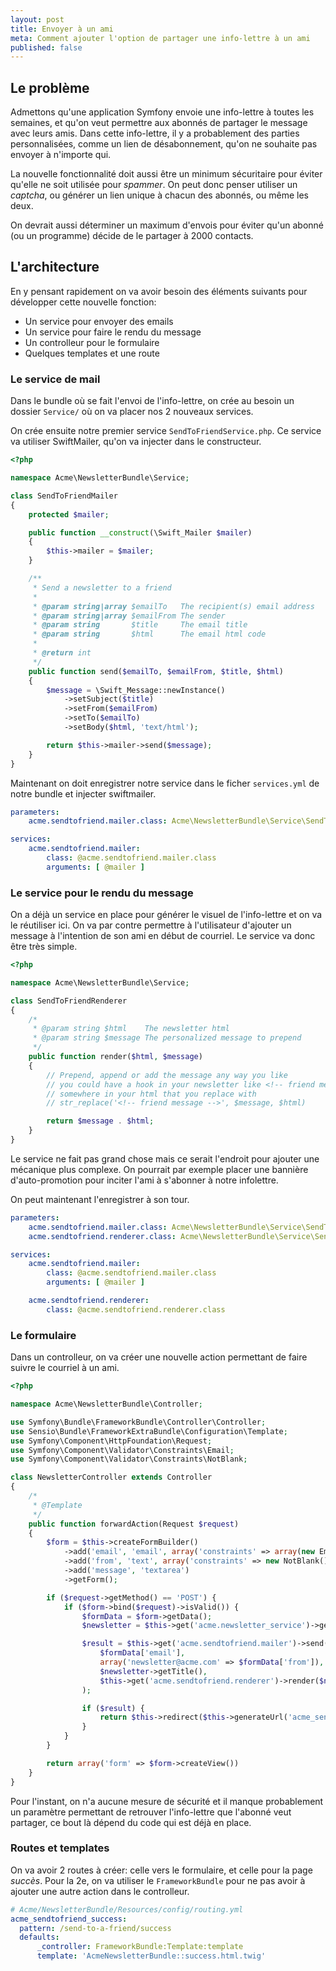 ```yaml
---
layout: post
title: Envoyer à un ami
meta: Comment ajouter l'option de partager une info-lettre à un ami
published: false
---
```


## Le problème
Admettons qu'une application Symfony envoie une info-lettre à toutes les semaines, et qu'on veut permettre aux abonnés de partager le message avec leurs amis. Dans cette info-lettre, il y a probablement des parties personnalisées, comme un lien de désabonnement, qu'on ne souhaite pas envoyer à n'importe qui.

La nouvelle fonctionnalité doit aussi être un minimum sécuritaire pour éviter qu'elle ne soit utilisée pour *spammer*. On peut donc penser utiliser un *captcha*, ou générer un lien unique à chacun des abonnés, ou même les deux.

On devrait aussi déterminer un maximum d'envois pour éviter qu'un abonné (ou un programme) décide de le partager à 2000 contacts.


## L'architecture
En y pensant rapidement on va avoir besoin des éléments suivants pour développer cette nouvelle fonction:
* Un service pour envoyer des emails
* Un service pour faire le rendu du message
* Un controlleur pour le formulaire
* Quelques templates et une route


### Le service de mail
Dans le bundle où se fait l'envoi de l'info-lettre, on crée au besoin un dossier `Service/` où on va placer nos 2 nouveaux services.

On crée ensuite notre premier service `SendToFriendService.php`. Ce service va utiliser SwiftMailer, qu'on va injecter dans le constructeur.

``` php
<?php

namespace Acme\NewsletterBundle\Service;

class SendToFriendMailer
{
    protected $mailer;

    public function __construct(\Swift_Mailer $mailer)
    {
        $this->mailer = $mailer;
    }

    /**
     * Send a newsletter to a friend
     *
     * @param string|array $emailTo   The recipient(s) email address
     * @param string|array $emailFrom The sender
     * @param string       $title     The email title
     * @param string       $html      The email html code
     *
     * @return int
     */
    public function send($emailTo, $emailFrom, $title, $html)
    {
        $message = \Swift_Message::newInstance()
            ->setSubject($title)
            ->setFrom($emailFrom)
            ->setTo($emailTo)
            ->setBody($html, 'text/html');

        return $this->mailer->send($message);
    }
}
```

Maintenant on doit enregistrer notre service dans le ficher `services.yml` de notre bundle et injecter swiftmailer.

``` yaml
parameters:
    acme.sendtofriend.mailer.class: Acme\NewsletterBundle\Service\SendToFriendMailer

services:
    acme.sendtofriend.mailer:
        class: @acme.sendtofriend.mailer.class
        arguments: [ @mailer ]
```


### Le service pour le rendu du message
On a déjà un service en place pour générer le visuel de l'info-lettre et on va le réutiliser ici. On va par contre permettre à l'utilisateur d'ajouter un message à l'intention de son ami en début de courriel. Le service va donc être très simple.

``` php
<?php

namespace Acme\NewsletterBundle\Service;

class SendToFriendRenderer
{
    /*
     * @param string $html    The newsletter html
     * @param string $message The personalized message to prepend
     */
    public function render($html, $message)
    {
        // Prepend, append or add the message any way you like
        // you could have a hook in your newsletter like <!-- friend message -->
        // somewhere in your html that you replace with 
        // str_replace('<!-- friend message -->', $message, $html)

        return $message . $html;
    }
}
```

Le service ne fait pas grand chose mais ce serait l'endroit pour ajouter une mécanique plus complexe. On pourrait par exemple placer une bannière d'auto-promotion pour inciter l'ami à s'abonner à notre infolettre.

On peut maintenant l'enregistrer à son tour.

``` yaml
parameters:
    acme.sendtofriend.mailer.class: Acme\NewsletterBundle\Service\SendToFriendMailer
    acme.sendtofriend.renderer.class: Acme\NewsletterBundle\Service\SendToFriendRenderer

services:
    acme.sendtofriend.mailer:
        class: @acme.sendtofriend.mailer.class
        arguments: [ @mailer ]

    acme.sendtofriend.renderer:
        class: @acme.sendtofriend.renderer.class
```


### Le formulaire
Dans un controlleur, on va créer une nouvelle action permettant de faire suivre le courriel à un ami.

``` php
<?php

namespace Acme\NewsletterBundle\Controller;

use Symfony\Bundle\FrameworkBundle\Controller\Controller;
use Sensio\Bundle\FrameworkExtraBundle\Configuration\Template;
use Symfony\Component\HttpFoundation\Request;
use Symfony\Component\Validator\Constraints\Email;
use Symfony\Component\Validator\Constraints\NotBlank;

class NewsletterController extends Controller
{
    /*
     * @Template
     */
    public function forwardAction(Request $request)
    {
        $form = $this->createFormBuilder()
            ->add('email', 'email', array('constraints' => array(new Email(), new NotBlank())))
            ->add('from', 'text', array('constraints' => new NotBlank()))
            ->add('message', 'textarea')
            ->getForm();

        if ($request->getMethod() == 'POST') {
            if ($form->bind($request)->isValid()) {
                $formData = $form->getData();
                $newsletter = $this->get('acme.newsletter_service')->getLatestOrWhatever();

                $result = $this->get('acme.sendtofriend.mailer')->send(
                    $formData['email'],
                    array('newsletter@acme.com' => $formData['from']),
                    $newsletter->getTitle(),
                    $this->get('acme.sendtofriend.renderer')->render($newsletter->getHtml(), $formData['message'])
                );

                if ($result) {
                    return $this->redirect($this->generateUrl('acme_sendtofriend_success'));
                }
            }
        }

        return array('form' => $form->createView())
    }
}
```

Pour l'instant, on n'a aucune mesure de sécurité et il manque probablement un paramètre permettant de retrouver l'info-lettre que l'abonné veut partager, ce bout là dépend du code qui est déjà en place.


### Routes et templates
On va avoir 2 routes à créer: celle vers le formulaire, et celle pour la page *succès*. Pour la 2e, on va utiliser le `FrameworkBundle` pour ne pas avoir à ajouter une autre action dans le controlleur.

``` yaml
# Acme/NewsletterBundle/Resources/config/routing.yml
acme_sendtofriend_success:
  pattern: /send-to-a-friend/success
  defaults:
      _controller: FrameworkBundle:Template:template
      template: 'AcmeNewsletterBundle::success.html.twig'
```
